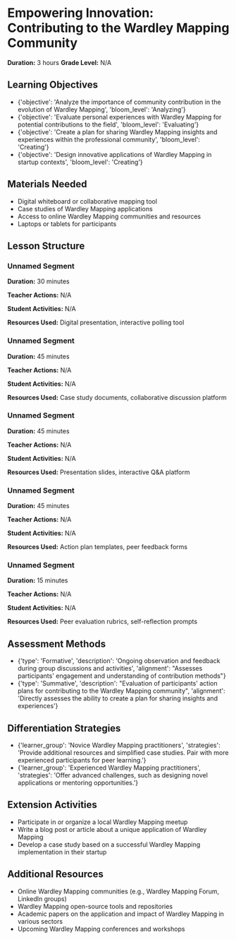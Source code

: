 # Empowering Innovation: Contributing to the Wardley Mapping Community

**Duration:** 3 hours
**Grade Level:** N/A

## Learning Objectives
- {'objective': 'Analyze the importance of community contribution in the evolution of Wardley Mapping', 'bloom_level': 'Analyzing'}
- {'objective': 'Evaluate personal experiences with Wardley Mapping for potential contributions to the field', 'bloom_level': 'Evaluating'}
- {'objective': 'Create a plan for sharing Wardley Mapping insights and experiences within the professional community', 'bloom_level': 'Creating'}
- {'objective': 'Design innovative applications of Wardley Mapping in startup contexts', 'bloom_level': 'Creating'}

## Materials Needed
- Digital whiteboard or collaborative mapping tool
- Case studies of Wardley Mapping applications
- Access to online Wardley Mapping communities and resources
- Laptops or tablets for participants

## Lesson Structure
### Unnamed Segment
**Duration:** 30 minutes

**Teacher Actions:** N/A

**Student Activities:** N/A

**Resources Used:** Digital presentation, interactive polling tool

### Unnamed Segment
**Duration:** 45 minutes

**Teacher Actions:** N/A

**Student Activities:** N/A

**Resources Used:** Case study documents, collaborative discussion platform

### Unnamed Segment
**Duration:** 45 minutes

**Teacher Actions:** N/A

**Student Activities:** N/A

**Resources Used:** Presentation slides, interactive Q&A platform

### Unnamed Segment
**Duration:** 45 minutes

**Teacher Actions:** N/A

**Student Activities:** N/A

**Resources Used:** Action plan templates, peer feedback forms

### Unnamed Segment
**Duration:** 15 minutes

**Teacher Actions:** N/A

**Student Activities:** N/A

**Resources Used:** Peer evaluation rubrics, self-reflection prompts

## Assessment Methods
- {'type': 'Formative', 'description': 'Ongoing observation and feedback during group discussions and activities', 'alignment': "Assesses participants' engagement and understanding of contribution methods"}
- {'type': 'Summative', 'description': "Evaluation of participants' action plans for contributing to the Wardley Mapping community", 'alignment': 'Directly assesses the ability to create a plan for sharing insights and experiences'}

## Differentiation Strategies
- {'learner_group': 'Novice Wardley Mapping practitioners', 'strategies': 'Provide additional resources and simplified case studies. Pair with more experienced participants for peer learning.'}
- {'learner_group': 'Experienced Wardley Mapping practitioners', 'strategies': 'Offer advanced challenges, such as designing novel applications or mentoring opportunities.'}

## Extension Activities
- Participate in or organize a local Wardley Mapping meetup
- Write a blog post or article about a unique application of Wardley Mapping
- Develop a case study based on a successful Wardley Mapping implementation in their startup

## Additional Resources
- Online Wardley Mapping communities (e.g., Wardley Mapping Forum, LinkedIn groups)
- Wardley Mapping open-source tools and repositories
- Academic papers on the application and impact of Wardley Mapping in various sectors
- Upcoming Wardley Mapping conferences and workshops
